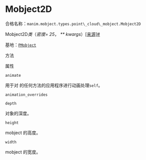 # Mobject2D 

合格名称：`manim.mobject.types.point\_cloud\_mobject.Mobject2D`

Mobject2D*类*（_密度= 25_， _\*\* kwargs_）[\[来源\]](../_modules/manim/mobject/types/point_cloud_mobject.html#Mobject2D)[#](#manim.mobject.types.point_cloud_mobject.Mobject2D "此定义的固定链接")

基地：[`PMobject`](manim.mobject.types.point_cloud_mobject.PMobject.html#manim.mobject.types.point_cloud_mobject.PMobject "manim.mobject.types.point_cloud_mobject.PMobject")

方法

属性

`animate`

用于对 的任何方法的应用程序进行动画处理`self`。

`animation_overrides`

`depth`

对象的深度。

`height`

mobject 的高度。

`width`

mobject 的宽度。
